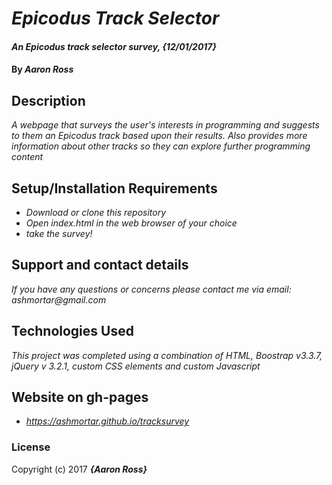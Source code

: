 # _Epicodus Track Selector_

#### _An Epicodus track selector survey, {12/01/2017}_

#### By _**Aaron Ross**_

## Description

_A webpage that surveys the user's interests in programming and suggests to them an Epicodus track based upon their results.  Also provides more information about other tracks so they can explore further programming content_

## Setup/Installation Requirements

* _Download or clone this repository_
* _Open index.html in the web browser of your choice_
* _take the survey!_

## Support and contact details

_If you have any questions or concerns please contact me via email: ashmortar@gmail.com_

## Technologies Used

_This project was completed using a combination of HTML, Boostrap v3.3.7, jQuery v 3.2.1, custom CSS elements and custom Javascript_

## Website on gh-pages

* _https://ashmortar.github.io/tracksurvey_

### License

Copyright (c) 2017 **_{Aaron Ross}_**
